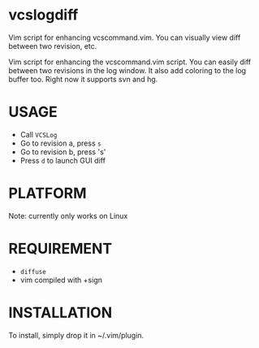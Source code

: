 vcslogdiff
==========

Vim script for enhancing vcscommand.vim. You can visually view diff between two revision, etc.


Vim script for enhancing the vcscommand.vim script. You can easily diff between two 
revisions in the log window. It also add coloring to the log buffer too. Right now it supports svn and hg. 

USAGE 
=====
* Call `VCSLog`
* Go to revision a, press `s` 
* Go to revision b, press 's' 
* Press `d` to launch GUI diff
 
PLATFORM
========
Note: currently only works on Linux 

REQUIREMENT
===========
* `diffuse`
* vim compiled with +sign 

INSTALLATION
============
To install, simply drop it in ~/.vim/plugin.
